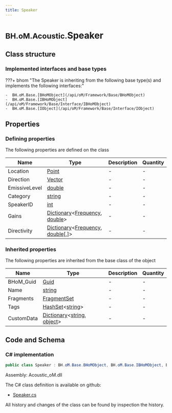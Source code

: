 ```yaml
---
title: Speaker
---
```


# <small>BH.oM.Acoustic.</small>**Speaker**



## Class structure

### Implemented interfaces and base types

???+ bhom "The Speaker is inheriting from the following base type(s) and implements the following interfaces:"

    -  BH.oM.Base.[BHoMObject](/api/oM/Framework/Base/BHoMObject)
    -  BH.oM.Base.[IBHoMObject](/api/oM/Framework/Base/Interface/IBHoMObject)
    -  BH.oM.Base.[IObject](/api/oM/Framework/Base/Interface/IObject)


## Properties



### Defining properties

The following properties are defined on the class

| Name             | Type             | Description      | Quantity         |
|------------------|------------------|------------------|------------------|
| Location | [Point](/api/oM/Dimensional/Geometry/Vector/Point) | - | - |
| Direction | [Vector](/api/oM/Dimensional/Geometry/Vector/Vector) | - | - |
| EmissiveLevel | [double](https://learn.microsoft.com/en-us/dotnet/api/System.Double?view=netstandard-2.0) | - | - |
| Category | [string](https://learn.microsoft.com/en-us/dotnet/api/System.String?view=netstandard-2.0) | - | - |
| SpeakerID | [int](https://learn.microsoft.com/en-us/dotnet/api/System.Int32?view=netstandard-2.0) | - | - |
| Gains | [Dictionary](https://learn.microsoft.com/en-us/dotnet/api/System.Collections.Generic.Dictionary-2?view=netstandard-2.0)&lt;[Frequency](/api/oM/Analytical/Acoustic/Frequency), [double](https://learn.microsoft.com/en-us/dotnet/api/System.Double?view=netstandard-2.0)&gt; | - | - |
| Directivity | [Dictionary](https://learn.microsoft.com/en-us/dotnet/api/System.Collections.Generic.Dictionary-2?view=netstandard-2.0)&lt;[Frequency](/api/oM/Analytical/Acoustic/Frequency), [double](https://learn.microsoft.com/en-us/dotnet/api/System.Double?view=netstandard-2.0)[,]&gt; | - | - |


### Inherited properties
The following properties are inherited from the base class of the object

| Name             | Type             | Description      | Quantity         |
|------------------|------------------|------------------|------------------|
| BHoM_Guid | [Guid](https://learn.microsoft.com/en-us/dotnet/api/System.Guid?view=netstandard-2.0) | - | - |
| Name | [string](https://learn.microsoft.com/en-us/dotnet/api/System.String?view=netstandard-2.0) | - | - |
| Fragments | [FragmentSet](/api/oM/Framework/Base/FragmentSet) | - | - |
| Tags | [HashSet](https://learn.microsoft.com/en-us/dotnet/api/System.Collections.Generic.HashSet-1?view=netstandard-2.0)&lt;[string](https://learn.microsoft.com/en-us/dotnet/api/System.String?view=netstandard-2.0)&gt; | - | - |
| CustomData | [Dictionary](https://learn.microsoft.com/en-us/dotnet/api/System.Collections.Generic.Dictionary-2?view=netstandard-2.0)&lt;[string](https://learn.microsoft.com/en-us/dotnet/api/System.String?view=netstandard-2.0), [object](https://learn.microsoft.com/en-us/dotnet/api/System.Object?view=netstandard-2.0)&gt; | - | - |


## Code and Schema

### C# implementation

``` C# title="C#"
public class Speaker : BH.oM.Base.BHoMObject, BH.oM.Base.IBHoMObject, BH.oM.Base.IObject
```

Assembly: Acoustic_oM.dll

The C# class definition is available on github:

- [Speaker.cs](https://github.com/BHoM/BHoM/blob/develop/Acoustic_oM/Elements\Speaker.cs)

All history and changes of the class can be found by inspection the history.
